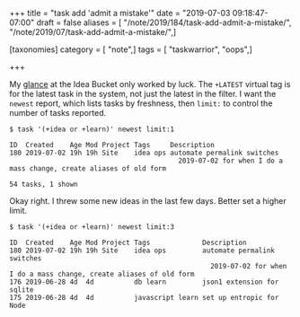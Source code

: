 +++
title = "task add 'admit a mistake'"
date = "2019-07-03 09:18:47-07:00"
draft = false
aliases = [ "/note/2019/184/task-add-admit-a-mistake/", "/note/2019/07/task-add-admit-a-mistake/",]

[taxonomies]
category = [ "note",]
tags = [ "taskwarrior", "oops",]

+++

My [glance][] at the Idea Bucket only worked by luck. The `+LATEST` virtual tag
is for the latest task in the system, not just the latest in the filter. I want
the `newest` report, which lists tasks by freshness, then `limit:` to control
the number of tasks reported.

[glance]: /note/2019/06/checking-in-on-my-idea-bucket/

```
$ task '(+idea or +learn)' newest limit:1

ID  Created    Age Mod Project Tags     Description
180 2019-07-02 19h 19h Site    idea ops automate permalink switches
                                          2019-07-02 for when I do a mass change, create aliases of old form

54 tasks, 1 shown
```

Okay right. I threw some new ideas in the last few days. Better set a higher
limit.

```
$ task '(+idea or +learn)' newest limit:3

ID  Created    Age Mod Project Tags             Description
180 2019-07-02 19h 19h Site    idea ops         automate permalink switches
                                                  2019-07-02 for when I do a mass change, create aliases of old form
176 2019-06-28 4d  4d          db learn         json1 extension for sqlite
175 2019-06-28 4d  4d          javascript learn set up entropic for Node
```